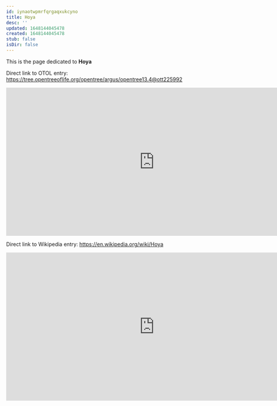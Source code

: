 ```yaml
---
id: iynaotwpmrfqrgaqxukcyno
title: Hoya
desc: ''
updated: 1648144045478
created: 1648144045478
stub: false
isDir: false
---
```

This is the page dedicated to **Hoya**


Direct link to OTOL entry: https://tree.opentreeoflife.org/opentree/argus/opentree13.4@ott225992



<html>
    <body>
    <iframe src="https://tree.opentreeoflife.org/opentree/argus/opentree13.4@ott225992"
    width="800" height="400" frameborder="0" allowfullscreen> </iframe>
    </body>
</html>
    


Direct link to Wikipedia entry: https://en.wikipedia.org/wiki/Hoya



<html>
    <body>
    <iframe src="https://en.wikipedia.org/wiki/Hoya"
    width="800" height="400" frameborder="0" allowfullscreen> </iframe>
    </body>
</html>
    
